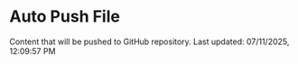 # Auto Push File

Content that will be pushed to GitHub repository.
Last updated: 07/11/2025, 12:09:57 PM